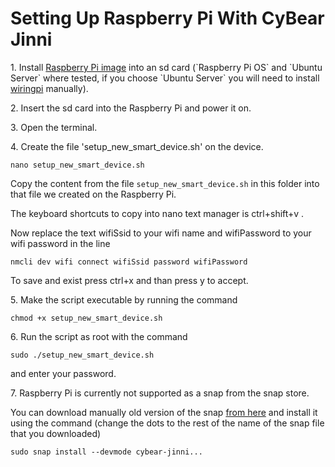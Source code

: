 # Setting Up Raspberry Pi With CyBear Jinni

<p>1. Install <a href="https://www.raspberrypi.org/downloads">Raspberry Pi image</a> into an sd card (`Raspberry Pi OS` and `Ubuntu Server` where tested, if you choose `Ubuntu Server` you will need to install <a href="https://github.com/WiringPi/WiringPi">wiringpi</a> manually).</p>

<p>2. Insert the sd card into the Raspberry Pi and power it on.</p>

<p>3. Open the terminal.</p>

<p>4. Create the file 'setup_new_smart_device.sh' on the device.

`nano setup_new_smart_device.sh`

Copy the content from the file `setup_new_smart_device.sh` in this folder into that file we created on the Raspberry Pi.

The keyboard shortcuts to copy into nano text manager is ctrl+shift+v .

Now replace the text wifiSsid to your wifi name and wifiPassword to your wifi password in the line

`nmcli dev wifi connect wifiSsid password wifiPassword`

To save and exist press ctrl+x  and than press y to accept.

<p>5. Make the script executable by running the command </p>

`chmod +x setup_new_smart_device.sh`

<p>6. Run the script as root with the command</p>

`sudo ./setup_new_smart_device.sh`

and enter your password.

<p>7. Raspberry Pi is currently not supported as a snap from the snap store.
  
You can download manually old version of the snap <a href="https://drive.google.com/drive/u/1/folders/1eLO8F8KlLK0wjQSqz8zXr_xigyk0xkoh">from here</a> and install  it using the command (change the dots to the rest of the name of the snap file that you downloaded)
  
`sudo snap install --devmode cybear-jinni...`
</p>
